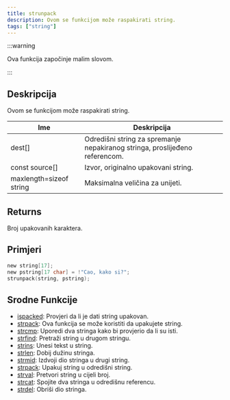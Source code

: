 ```yaml
---
title: strunpack
description: Ovom se funkcijom može raspakirati string.
tags: ["string"]
---
```


:::warning

Ova funkcija započinje malim slovom.

:::

## Deskripcija

Ovom se funkcijom može raspakirati string.

| Ime                     | Deskripcija                                                                 |
| ----------------------- | --------------------------------------------------------------------------- |
| dest[]                  | Odredišni string za spremanje nepakiranog stringa, proslijeđeno referencom. |
| const source[]          | Izvor, originalno upakovani string.                                         |
| maxlength=sizeof string | Maksimalna veličina za unijeti.                                             |

## Returns

Broj upakovanih karaktera.

## Primjeri

```c
new string[17];
new pstring[17 char] = !"Cao, kako si?";
strunpack(string, pstring);
```

## Srodne Funkcije

- [ispacked](ispacked): Provjeri da li je dati string upakovan.
- [strpack](strpack): Ova funkcija se može koristiti da upakujete string.
- [strcmp](strcmp): Uporedi dva stringa kako bi provjerio da li su isti.
- [strfind](strfind): Pretraži string u drugom stringu.
- [strins](../function/strins): Unesi tekst u string.
- [strlen](../function/strlen): Dobij dužinu stringa.
- [strmid](strmid): Izdvoji dio stringa u drugi string.
- [strpack](strpack): Upakuj string u odredišni string.
- [strval](strval): Pretvori string u cijeli broj.
- [strcat](strcat): Spojite dva stringa u odredišnu referencu.
- [strdel](strdel): Obriši dio stringa.

